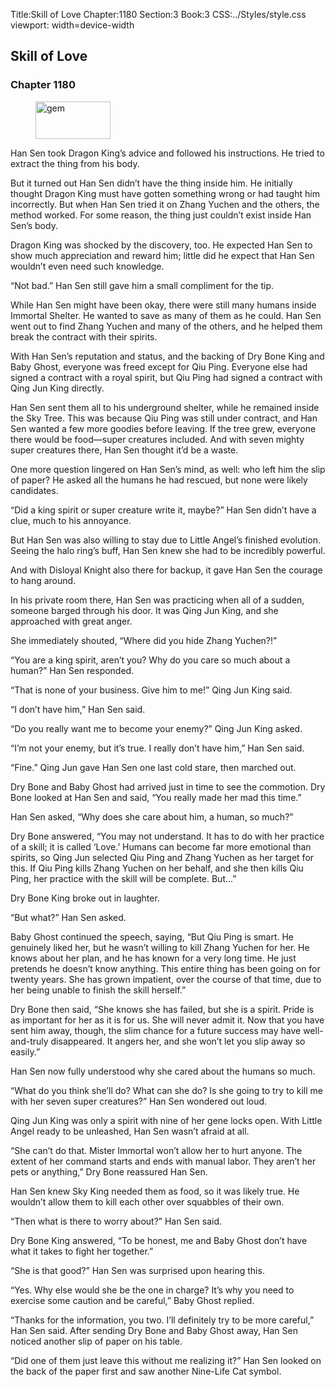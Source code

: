 Title:Skill of Love 
Chapter:1180 
Section:3 
Book:3 
CSS:../Styles/style.css 
viewport: width=device-width
  
## Skill of Love
### Chapter 1180
  
<figure>
	<img src="../Images/gem.gif" alt="gem" id="gem" width="120" height="60" />
</figure>
  

  
Han Sen took Dragon King’s advice and followed his instructions. He tried to extract the thing from his body.

But it turned out Han Sen didn’t have the thing inside him. He initially thought Dragon King must have gotten something wrong or had taught him incorrectly. But when Han Sen tried it on Zhang Yuchen and the others, the method worked. For some reason, the thing just couldn’t exist inside Han Sen’s body.

Dragon King was shocked by the discovery, too. He expected Han Sen to show much appreciation and reward him; little did he expect that Han Sen wouldn’t even need such knowledge.

“Not bad.” Han Sen still gave him a small compliment for the tip.

While Han Sen might have been okay, there were still many humans inside Immortal Shelter. He wanted to save as many of them as he could. Han Sen went out to find Zhang Yuchen and many of the others, and he helped them break the contract with their spirits.

With Han Sen’s reputation and status, and the backing of Dry Bone King and Baby Ghost, everyone was freed except for Qiu Ping. Everyone else had signed a contract with a royal spirit, but Qiu Ping had signed a contract with Qing Jun King directly.

Han Sen sent them all to his underground shelter, while he remained inside the Sky Tree. This was because Qiu Ping was still under contract, and Han Sen wanted a few more goodies before leaving. If the tree grew, everyone there would be food—super creatures included. And with seven mighty super creatures there, Han Sen thought it’d be a waste.

One more question lingered on Han Sen’s mind, as well: who left him the slip of paper? He asked all the humans he had rescued, but none were likely candidates.

“Did a king spirit or super creature write it, maybe?” Han Sen didn’t have a clue, much to his annoyance.

But Han Sen was also willing to stay due to Little Angel’s finished evolution. Seeing the halo ring’s buff, Han Sen knew she had to be incredibly powerful.

And with Disloyal Knight also there for backup, it gave Han Sen the courage to hang around.

In his private room there, Han Sen was practicing when all of a sudden, someone barged through his door. It was Qing Jun King, and she approached with great anger.

She immediately shouted, “Where did you hide Zhang Yuchen?!”

“You are a king spirit, aren’t you? Why do you care so much about a human?” Han Sen responded.

“That is none of your business. Give him to me!” Qing Jun King said.

“I don’t have him,” Han Sen said.

“Do you really want me to become your enemy?” Qing Jun King asked.

“I’m not your enemy, but it’s true. I really don’t have him,” Han Sen said.

“Fine.” Qing Jun gave Han Sen one last cold stare, then marched out.

Dry Bone and Baby Ghost had arrived just in time to see the commotion. Dry Bone looked at Han Sen and said, “You really made her mad this time.”

Han Sen asked, “Why does she care about him, a human, so much?”

Dry Bone answered, “You may not understand. It has to do with her practice of a skill; it is called ‘Love.’ Humans can become far more emotional than spirits, so Qing Jun selected Qiu Ping and Zhang Yuchen as her target for this. If Qiu Ping kills Zhang Yuchen on her behalf, and she then kills Qiu Ping, her practice with the skill will be complete. But…”

Dry Bone King broke out in laughter.

“But what?” Han Sen asked.

Baby Ghost continued the speech, saying, “But Qiu Ping is smart. He genuinely liked her, but he wasn’t willing to kill Zhang Yuchen for her. He knows about her plan, and he has known for a very long time. He just pretends he doesn’t know anything. This entire thing has been going on for twenty years. She has grown impatient, over the course of that time, due to her being unable to finish the skill herself.”

Dry Bone then said, “She knows she has failed, but she is a spirit. Pride is as important for her as it is for us. She will never admit it. Now that you have sent him away, though, the slim chance for a future success may have well-and-truly disappeared. It angers her, and she won’t let you slip away so easily.”

Han Sen now fully understood why she cared about the humans so much.

“What do you think she’ll do? What can she do? Is she going to try to kill me with her seven super creatures?” Han Sen wondered out loud.

Qing Jun King was only a spirit with nine of her gene locks open. With Little Angel ready to be unleashed, Han Sen wasn’t afraid at all.

“She can’t do that. Mister Immortal won’t allow her to hurt anyone. The extent of her command starts and ends with manual labor. They aren’t her pets or anything,” Dry Bone reassured Han Sen.

Han Sen knew Sky King needed them as food, so it was likely true. He wouldn’t allow them to kill each other over squabbles of their own.

“Then what is there to worry about?” Han Sen said.

Dry Bone King answered, “To be honest, me and Baby Ghost don’t have what it takes to fight her together.”

“She is that good?” Han Sen was surprised upon hearing this.

“Yes. Why else would she be the one in charge? It’s why you need to exercise some caution and be careful,” Baby Ghost replied.

“Thanks for the information, you two. I’ll definitely try to be more careful,” Han Sen said. After sending Dry Bone and Baby Ghost away, Han Sen noticed another slip of paper on his table.

“Did one of them just leave this without me realizing it?” Han Sen looked on the back of the paper first and saw another Nine-Life Cat symbol.